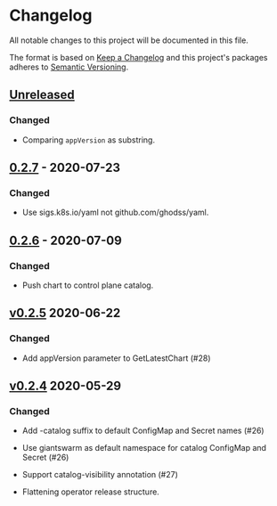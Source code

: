 # Changelog

All notable changes to this project will be documented in this file.

The format is based on [Keep a Changelog](http://keepachangelog.com/en/1.0.0/)
and this project's packages adheres to [Semantic Versioning](http://semver.org/spec/v2.0.0.html).

## [Unreleased]

### Changed

- Comparing `appVersion` as substring.

## [0.2.7] - 2020-07-23

### Changed

- Use sigs.k8s.io/yaml not github.com/ghodss/yaml. 

## [0.2.6] - 2020-07-09

### Changed

- Push chart to control plane catalog.

## [v0.2.5] 2020-06-22

### Changed

- Add appVersion parameter to GetLatestChart (#28)

## [v0.2.4] 2020-05-29

### Changed

- Add -catalog suffix to default ConfigMap and Secret names (#26)
- Use giantswarm as default namespace for catalog ConfigMap and Secret (#26)
- Support catalog-visibility annotation (#27)

- Flattening operator release structure.

[Unreleased]: https://github.com/giantswarm/appcatalog/compare/v0.2.7...HEAD
[0.2.7]: https://github.com/giantswarm/appcatalog/compare/v0.2.6...v0.2.7
[0.2.6]: https://github.com/giantswarm/appcatalog/compare/v0.2.5...v0.2.6
[v0.2.5]: https://github.com/giantswarm/appcatalog/compare/v0.2.4...v0.2.5
[v0.2.4]: https://github.com/giantswarm/app-operator/releases/tag/v0.2.4
